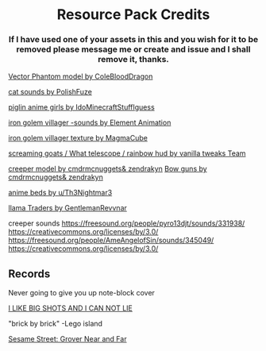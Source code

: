 <h1 align="center"> Resource Pack Credits </h1>
<h3 align="center">If I have used one of your assets in this and you wish for it to be removed please message me or create and issue and I shall remove it, thanks.</h3>

[Vector Phantom model by ColeBloodDragon](https://www.planetminecraft.com/texture-pack/optifine-get-vectored-oh-yeah/)

[cat sounds by PolishFuze](https://www.planetminecraft.com/texture-pack/nya-change-your-cats-into-catgirls-sounds/)

[piglin anime girls by IdoMinecraftStuffIguess](https://www.planetminecraft.com/texture-pack/piglin-anime-girls-optifine-required/)

[iron golem villager -sounds by Element Animation](https://www.youtube.com/watch?v=yG_Y52bK6Ec)

[iron golem villager texture by MagmaCube](https://www.planetminecraft.com/texture-pack/ripped-villagers-iron-golems/)

[screaming goats / What telescope / rainbow hud by vanilla tweaks Team](https://vanillatweaks.net/picker/resource-packs/)

[creeper model by cmdrmcnuggets& zendrakyn](https://www.curseforge.com/minecraft/texture-packs/player-mob-models)
[Bow guns by cmdrmcnuggets& zendrakyn](https://www.curseforge.com/minecraft/texture-packs/simple-military-resource-pack)

[anime beds by u/Th3Nightmar3](https://www.reddit.com/r/Animemes/comments/cdd81x/im_making_a_minecraft_resource_pack_where_all_the/)

[llama Traders by GentlemanRevvnar](https://www.planetminecraft.com/texture-pack/literally-wandering-llama-trader/)

creeper sounds
https://freesound.org/people/pyro13djt/sounds/331938/ https://creativecommons.org/licenses/by/3.0/
https://freesound.org/people/AmeAngelofSin/sounds/345049/ https://creativecommons.org/licenses/by/3.0/


## Records
Never going to give you up note-block cover

[I LIKE BIG SHOTS AND I CAN NOT LIE](https://soundcloud.com/ditzyflama/i-like-big-shots-and-i-cannot-lie)

"brick by brick" -Lego island

[Sesame Street: Grover Near and Far](https://youtu.be/E9IuXEwpU7U)